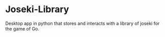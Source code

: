 # Joseki-Library
Desktop app in python that stores and interacts with a library of joseki for the game of Go. 
